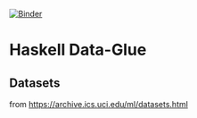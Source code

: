 
[![Binder](https://mybinder.org/badge.svg)](https://mybinder.org/v2/gh/DataHaskell/data-glue/master?urlpath=lab/tree/tutorials/jlab_hvega.ipynb)

# Haskell Data-Glue #


## Datasets ##

from https://archive.ics.uci.edu/ml/datasets.html
